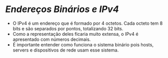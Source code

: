 # *Endereços Binários e IPv4*

- O IPv4 é um endereço que é formado por 4 octetos. Cada octeto tem 8 bits e são separados por pontos, totalizando 32 bits. 
- Como a representação deles ficaria muito extensa, o IPv4 é apresentado com números decimais. 
- É importante entender como funciona o sistema binário pois hosts, servers e dispositivos de rede usam esse sistema.
